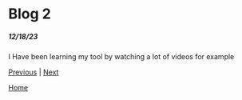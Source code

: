 # Blog 2
##### 12/18/23

I Have been learning my tool by watching a lot of videos for example

[Previous](entry01.md) | [Next](entry03.md)

[Home](../README.md)